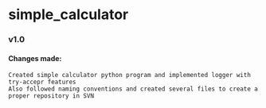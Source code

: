 # simple_calculator

### v1.0

#### Changes made:

```text
Created simple calculator python program and implemented logger with try-accepr features
Also followed naming conventions and created several files to create a proper repository in SVN
```
